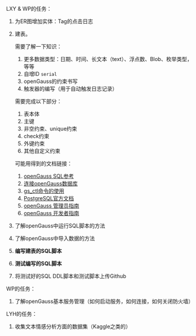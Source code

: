 LXY & WP的任务：
1. 为ER图增加实体：Tag的点击日志
2. 建表。
   
   需要了解一下知识：
   1. 更多数据类型：日期、时间、长文本（text）、浮点数、Blob、枚举类型，等等
   2. 自增ID `serial`
   3. openGauss的约束书写
   4. 触发器的编写（用于自动触发日志记录）
   
   需要完成以下部分：
   1. 表本体
   2. 主键
   3. 非空约束、unique约束
   4. check约束
   5. 外键约束
   6. 其他自定义约束
   
   可能用得到的文档链接：
   1. [openGauss SQL参考](https://opengauss.org/zh/docs/latest/docs/Developerguide/SQL%E5%8F%82%E8%80%83.html)
   2. [连接openGauss数据库](https://opengauss.org/zh/docs/latest/docs/Quickstart/gsql%E5%AE%A2%E6%88%B7%E7%AB%AF%E8%BF%9E%E6%8E%A5.html)
   3. [gs_ctl命令的使用](https://opengauss.org/zh/docs/latest/docs/Toolreference/gs_ctl.html)
   4. [PostgreSQL官方文档](https://www.postgresql.org/docs/14/index.html)
   5. [openGauss 管理员指南](https://opengauss.org/zh/docs/latest/docs/Administratorguide/Administratorguide.html)
   6. [openGauss 开发者指南](https://opengauss.org/zh/docs/latest/docs/Developerguide/Developerguide.html)


3. 了解openGauss中运行SQL脚本的方法
4. 了解openGauss中导入数据的方法
5. **编写建表的SQL脚本**
6. **测试编写的SQL脚本**
7. 将测试好的SQL DDL脚本和测试脚本上传Github

WP的任务：
1. 了解openGauss基本服务管理（如何启动服务，如何连接，如何关闭防火墙）

LYH的任务：
1. 收集文本情感分析方面的数据集（Kaggle之类的）